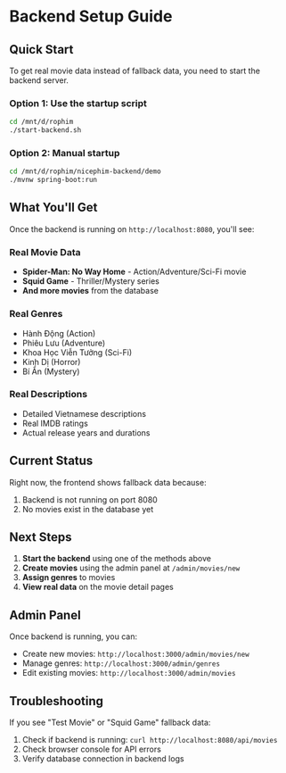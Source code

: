 # Backend Setup Guide

## Quick Start

To get real movie data instead of fallback data, you need to start the backend server.

### Option 1: Use the startup script
```bash
cd /mnt/d/rophim
./start-backend.sh
```

### Option 2: Manual startup
```bash
cd /mnt/d/rophim/nicephim-backend/demo
./mvnw spring-boot:run
```

## What You'll Get

Once the backend is running on `http://localhost:8080`, you'll see:

### Real Movie Data
- **Spider-Man: No Way Home** - Action/Adventure/Sci-Fi movie
- **Squid Game** - Thriller/Mystery series
- **And more movies** from the database

### Real Genres
- Hành Động (Action)
- Phiêu Lưu (Adventure) 
- Khoa Học Viễn Tưởng (Sci-Fi)
- Kinh Dị (Horror)
- Bí Ẩn (Mystery)

### Real Descriptions
- Detailed Vietnamese descriptions
- Real IMDB ratings
- Actual release years and durations

## Current Status

Right now, the frontend shows fallback data because:
1. Backend is not running on port 8080
2. No movies exist in the database yet

## Next Steps

1. **Start the backend** using one of the methods above
2. **Create movies** using the admin panel at `/admin/movies/new`
3. **Assign genres** to movies
4. **View real data** on the movie detail pages

## Admin Panel

Once backend is running, you can:
- Create new movies: `http://localhost:3000/admin/movies/new`
- Manage genres: `http://localhost:3000/admin/genres`
- Edit existing movies: `http://localhost:3000/admin/movies`

## Troubleshooting

If you see "Test Movie" or "Squid Game" fallback data:
1. Check if backend is running: `curl http://localhost:8080/api/movies`
2. Check browser console for API errors
3. Verify database connection in backend logs